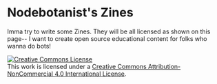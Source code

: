 # Nodebotanist's Zines

Imma try to write some Zines. They will be all licensed as shown on this page-- I want to create open source educational content for folks who wanna do bots!

[![Creative Commons License](https://i.creativecommons.org/l/by-nc/4.0/88x31.png)](http://creativecommons.org/licenses/by-nc/4.0/)  
This work is licensed under a [Creative Commons Attribution-NonCommercial 4.0 International License](http://creativecommons.org/licenses/by-nc/4.0/).

